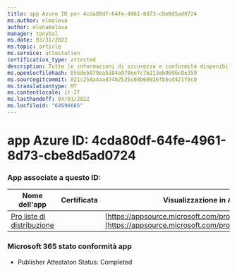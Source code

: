 ```yaml
---
title: app Azure ID per 4cda80df-64fe-4961-8d73-cbe8d5ad0724
ms.author: elmalova
author: elenamalova
manager: tonybal
ms.date: 03/31/2022
ms.topic: article
ms.service: attestation
certification_type: attested
description: Tutte le informazioni di sicurezza e conformità disponibili per 4cda80df-64fe-4961-8d73-cbe8d5ad0724.
ms.openlocfilehash: 056deb079eab384a978ee7c7b213eb0696c8e359
ms.sourcegitcommit: 021c258a4aad74b2525c08b60926fbbcd421f0c0
ms.translationtype: MT
ms.contentlocale: it-IT
ms.lasthandoff: 04/01/2022
ms.locfileid: "64596665"
---
```

# <a name="azure-app-id-4cda80df-64fe-4961-8d73-cbe8d5ad0724"></a>app Azure ID: 4cda80df-64fe-4961-8d73-cbe8d5ad0724


### <a name="apps-associated-with-this-id"></a>App associate a questo ID:
| **Nome dell'app** | **Certificata** | **Visualizzazione in AppSource** |
|--------------|---------------|-----------------------|
| [ Pro liste di distribuzione ](../forward/WA200002977.md) |  | [https://appsource.microsoft.com/product/office/WA200002977](https://appsource.microsoft.com/product/office/WA200002977) |

### <a name="microsoft-365-app-compliance-status"></a>Microsoft 365 stato conformità app
- Publisher Attestaton Status: Completed
